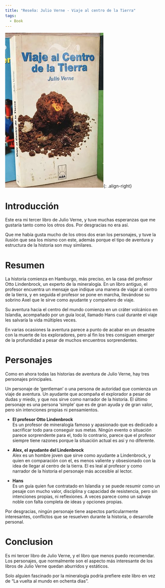 ```yaml
---
title: "Reseña: Julio Verne - Viaje al centro de la Tierra"
tags:
  - Book
---
```


![Julio Verne - Viaje al centro de la tierra](/assets/img/books/JV_Viaje_al_centro_de_la_tierra.png "Cover"){: .align-right}

# Introducción
Este era mi tercer libro de Julio Verne, y tuve muchas esperanzas que me gustaría tanto como los otros dos. Por desgracias no era así.

Que me había gusta mucho de los otros dos eran los personajes, y tuve la ilusión que sea los mismo con este, además porque el tipo de aventura y estructura de la historia son muy similares.

# Resumen
La historia comienza en Hamburgo, más preciso, en la casa del profesor Otto Lindenbrock, un experto de la mineralogía. En un libro antiguo, el profesor encuentra un mensaje que indique una manera de viajar al centro de la tierra, y en seguida el profesor se pone en marcha, llevándose su sobrino Axel que le sirve como ayudante y compañero de viaje.

Su aventura hacia el centro del mundo comienza en un cráter volcánico en Islandia, acompañado por un guía local, llamado Hans cual durante el viaje les salvaría la vida múltiples veces.

En varias ocasiones la aventura parece a punto de acabar en un desastre con la muerte de los exploradores, pero al fin los tres consiguen emerger de la profundidad a pesar de muchos encuentros sorprendentes.


# Personajes 
Como en ahora todas las historias de aventura de Julio Verne, hay tres personajes principales.

Un personaje de ‘gentleman’ o una persona de autoridad que comienza un viaje de aventura. Un ayudante que acompaña el explorador a pesar de dudas y miedo, y que nos sirve como narrador de la historia. El último personaje es una persona ‘simple’ que es de gran ayuda y de gran valor, pero sin intenciones propias ni pensamientos.

*	**El profesor Otto Lindenbrock** <br>Es un profesor de mineralogía famoso y apasionado que es dedicado a sacrificar todo para conseguir sus metas. Ningún evento o situación parece sorprendente para el, todo lo contrario, parece que el profesor siempre tiene razones porque la situación actual es así y no diferente.
*	**Alex, el ayudante del Lindenbrock** <br>Alex es un hombre joven que sirve como ayudante a Lindenbrock, y quien en comparación con el, es menos valiente y obsesionado con la idea de llegar al centro de la tierra. El es leal al profesor y como narrador de la historia el personaje más accesible al lector.

* **Hans**<br>Es un guía quien fue contratado en Islandia y se puede resumir como un pesaje con mucho valor, disciplina y capacidad de resistencia, pero sin intenciones propias, ni reflexiones. A veces parece como un salvaje noble con falta completa de ideas y opciones propias.

Por desgracias, ningún personaje tiene aspectos particularmente interesantes, conflictos que se resuelven durante la historia, o desarrolle personal.

# Conclusion
Es mi tercer libro de Julio Verne, y el libro que menos puedo recomendar. Los personajes, que normalmente son el aspecto más interesante de los libros de Julio Verne quedan aburridos y estáticos.

Solo alguien fascinado por la mineralogía podría prefiere este libro en vez de “La vuelta al mundo en ochenta días”.

